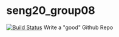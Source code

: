 # seng20_group08
[![Build Status](https://travis-ci.com/ushvarma/seng20_group08.svg?token=FyXyady7mYxUKsbL9qay&branch=master)](https://travis-ci.com/ushvarma/seng20_group08)
Write a "good" Github Repo
